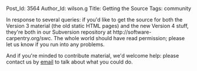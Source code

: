 Post_Id: 3564
Author_Id: wilson.g
Title: Getting the Source
Tags: community

<p>In response to several queries: if you'd like to get the source for both the Version 3 material (the old static HTML pages) and the new Version 4 stuff, they're both in our Subversion repository at http://software-carpentry.org/swc. The whole world should have read permission; please let us know if you run into any problems.</p>
<p>And if you're minded to contribute material, we'd welcome help: please contact us by <a href="mailto:{{contact_email}}">email</a> to talk about what you could do.</p>
